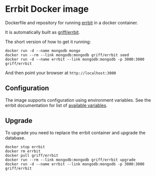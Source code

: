 # Errbit Docker image

Dockerfile and repository for running [errbit] in a docker container.

It is automatically built as [griff/errbit].

The short version of how to get it running:
```
docker run -d --name mongodb mongo
docker run --rm --link mongodb:mongodb griff/errbit seed
docker run -d --name errbit --link mongodb:mongodb -p 3000:3000 griff/errbit
```

And then point your browser at ```http://localhost:3000```


## Configuration

The image supports configuration using environment variables.
See the errbit documentation for list of [available variables].

## Upgrade

To upgrade you need to replace the errbit container and upgrade the database.
```
docker stop errbit
docker rm errbit
docker pull griff/errbit
docker run --rm --link mongodb:mongodb griff/errbit upgrade
docker run -d --name errbit --link mongodb:mongodb -p 3000:3000 griff/errbit
```

[errbit]: https://github.com/errbit/errbit
[griff/errbit]: https://hub.docker.com/r/griff/errbit/
[available variables]: https://github.com/errbit/errbit/blob/master/docs/configuration.md
